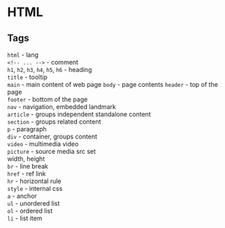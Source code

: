 # HTML

## Tags

`html` - lang  
`<!-- ... -->` - comment  
`h1`, `h2`, `h3`, `h4`, `h5`, `h6` - heading  
`title` - tooltip  
`main` - main content of web page `body` - page contents `header` - top of the page  
`footer` - bottom of the page  
`nav` - navigation, embedded landmark  
`article` - groups independent standalone content  
`section` - groups related content  
`p` - paragraph  
`div` - container, groups content  
`video` - multimedia video  
`picture` - source media src set  
width, height  
`br` - line break  
`href` - ref link  
`hr` - horizontal rule  
`style` - internal css  
`a` - anchor  
`ul` - unordered list  
`ol` - ordered list  
`li` - list item

